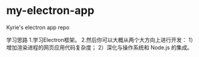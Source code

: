 # my-electron-app
Kyrie's electron app repo

学习思路
1.学习Electron框架。
2.然后你可以大概从两个大方向上进行开发：
	1）增加渲染进程的网页应用代码复杂度；
	2）深化与操作系统和 Node.js 的集成。